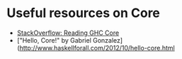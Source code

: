 # Useful resources on Core

* [StackOverflow: Reading GHC Core](http://stackoverflow.com/questions/6121146/reading-ghc-core)
* ["Hello, Core!" by Gabriel Gonzalez](http://www.haskellforall.com/2012/10/hello-core.html
